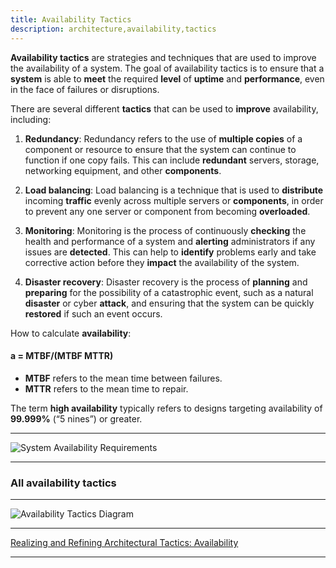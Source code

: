 ```yaml
---
title: Availability Tactics
description: architecture,availability,tactics
---
```


**Availability tactics** are strategies and techniques that are used to improve the availability of a system. 
The goal of availability tactics is to ensure that a **system** is able to **meet** the required **level** of **uptime** and **performance**, 
even in the face of failures or disruptions.

There are several different **tactics** that can be used to **improve** availability, including:

1. **Redundancy**: Redundancy refers to the use of **multiple copies** of a component or resource to ensure that the system 
can continue to function if one copy fails. This can include **redundant** servers, storage, networking equipment, and other **components**.

2. **Load balancing**: Load balancing is a technique that is used to **distribute** incoming **traffic** evenly across multiple 
servers or **components**, in order to prevent any one server or component from becoming **overloaded**.

3. **Monitoring**: Monitoring is the process of continuously **checking** the health and performance of a system and **alerting** 
administrators if any issues are **detected**. This can help to **identify** problems early and take corrective action before 
they **impact** the availability of the system.

4. **Disaster recovery**: Disaster recovery is the process of **planning** and **preparing** for the possibility of a catastrophic 
event, such as a natural **disaster** or cyber **attack**, and ensuring that the system can be quickly **restored** if such an event occurs.

How to calculate **availability**:

#### a = MTBF/(MTBF MTTR)


* **MTBF** refers to the mean time between failures.
* **MTTR** refers to the mean time to repair.

The term **high availability** typically refers to designs targeting availability of **99.999%** (“5
nines”) or greater. 

---

![System Availability Requirements]({{site.baseurl}}/images/availability_table.png)

---

### All availability tactics

---

![Availability Tactics Diagram]({{site.baseurl}}/images/Availability__Tactics.png)

---

[Realizing and Refining Architectural Tactics: Availability](https://resources.sei.cmu.edu/asset_files/TechnicalReport/2009_005_001_15101.pdf "Realizing and Refining Architectural Tactics: Availability")

---

